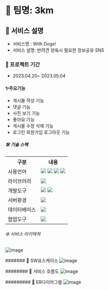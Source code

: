 # 🤜 팀명: 3km

## 👀 서비스 설명
* 서비스명 : With Dogs!
* 서비스 설명: 반려견 양육시 필요한 정보공유 SNS

### 📆 프로젝트 기간
* 2023.04.20~ 2023.05.04

#### ✨주요기능
* 게시물 작성 기능
* 댓글 기능
* 사진 보기 기능
* 좋아요 기능
* 게시물 수정 삭제 기능
* 로그인 회원가입 로그아웃 기능

##### 🛠 기술 스택
<table>
    <tr>
        <th>구분</th>
        <th>내용</th>
    </tr>
    <tr>
        <td>사용언어</td>
        <td>
            <img src="https://img.shields.io/badge/Java-007396?style=for-the-badge&logo=java&logoColor=white"/>
            <img src="https://img.shields.io/badge/HTML5-E34F26?style=for-the-badge&logo=HTML5&logoColor=white"/>
            <img src="https://img.shields.io/badge/CSS3-1572B6?style=for-the-badge&logo=CSS3&logoColor=white"/>
            <img src="https://img.shields.io/badge/JavaScript-F7DF1E?style=for-the-badge&logo=JavaScript&logoColor=white"/>
        </td>
    </tr>
    <tr>
        <td>라이브러리</td>
        <td>
            <img src="https://img.shields.io/badge/BootStrap-7952B3?style=for-the-badge&logo=BootStrap&logoColor=white"/>
        </td>
    </tr>
    <tr>
        <td>개발도구</td>
        <td>
            <img src="https://img.shields.io/badge/Eclipse-2C2255?style=for-the-badge&logo=Eclipse&logoColor=white"/>
            <img src="https://img.shields.io/badge/VSCode-007ACC?style=for-the-badge&logo=VisualStudioCode&logoColor=white"/>
        </td>
    </tr>
    <tr>
        <td>서버환경</td>
        <td>
            <img src="https://img.shields.io/badge/Apache Tomcat-D22128?style=for-the-badge&logo=Apache Tomcat&logoColor=white"/>
        </td>
    </tr>
    <tr>
        <td>데이터베이스</td>
        <td>
            <img src="https://img.shields.io/badge/Oracle 11g-F80000?style=for-the-badge&logo=Oracle&logoColor=white"/>
        </td>
    </tr>
    <tr>
        <td>협업도구</td>
        <td>
            <img src="https://img.shields.io/badge/GitHub-181717?style=for-the-badge&logo=GitHub&logoColor=white"/>
        </td>
    </tr>
</table>

###### ⚙ 서비스 아키텍쳐
![image](https://user-images.githubusercontent.com/129910972/236709101-ff4183a0-8886-4899-9cc1-132a78f8d137.png)


####### 📌 SW유스케이스 
![image](https://user-images.githubusercontent.com/129910972/236709054-5aaa97eb-a4c0-44fe-af8b-c7f8d61a5ea1.png)

######## 📌 서비스 흐름도
![image](https://user-images.githubusercontent.com/129910972/236709170-44ba9240-9bfd-4609-af1f-ae629ebfbb31.png)

######### 📌 ER다이어그램
![image](https://user-images.githubusercontent.com/129910972/236709211-eec0cc36-30bc-4564-a65b-160930f18993.png)
